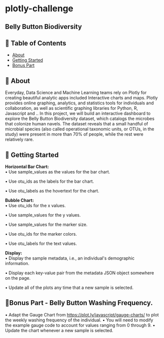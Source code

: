 # plotly-challenge
## Belly Button Biodiversity


## 📝 Table of Contents

- [About](#about)
- [Getting Started](#getting_started)
- [Bonus Part](#bonus_part)

## 🧐 About <a name = "about"></a>
Everyday, Data Science and Machine Learning teams rely on Plotly for creating beautiful analytic apps included Interactive charts and maps.
Plotly provides online graphing, analytics, and statistics tools for individuals and collaboration, as well as scientific graphing libraries for Python, R, Javascript and ..
In this project, we will build an interactive dashboard to explore the Belly Button Biodiversity dataset, which catalogs the microbes that colonize human navels.
The dataset reveals that a small handful of microbial species (also called operational taxonomic units, or OTUs, in the study) were present in more than 70% of people, while the rest were relatively rare.

## 🏁 Getting Started <a name = "getting_started"></a>

**Horizontal Bar Chart:** <br>
•	Use sample_values as the values for the bar chart. 

•	Use otu_ids as the labels for the bar chart. 

•	Use otu_labels as the hovertext for the chart.

**Bubble Chart:** <br>
•	Use otu_ids for the x values.

•	Use sample_values for the y values. 

•	Use sample_values for the marker size.

•	Use otu_ids for the marker colors.

•	Use otu_labels for the text values.

**Display:** <br>
•	Display the sample metadata, i.e., an individual's demographic information.

•	Display each key-value pair from the metadata JSON object somewhere on the page.

•	Update all of the plots any time that a new sample is selected.

## :doughnut:Bonus Part -	Belly Button Washing Frequency. <a name = "bonus_part"></a>

•	Adapt the Gauge Chart from https://plot.ly/javascript/gauge-charts/ to plot the weekly washing frequency of the individual.
•	You will need to modify the example gauge code to account for values ranging from 0 through 9.
•	Update the chart whenever a new sample is selected.
